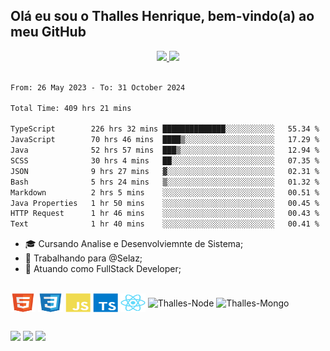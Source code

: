 ## Olá eu sou o Thalles Henrique, bem-vindo(a) ao meu GitHub

<div align="center">
  <a href="https://github.com/Thalles-HsA">
  <img height="180em" src="https://github-readme-stats.vercel.app/api?username=Thalles-HsA&show_icons=true&theme=radical&include_all_commits=true&count_private=true"/>
  <img height="180em" src="https://github-readme-stats.vercel.app/api/top-langs/?username=Thalles-HsA&exclude_repo=github-readme-stats,Pong,Freeway-JS&langs_count=5&theme=radical"/>
</div><br>
  
  <!--START_SECTION:waka-->

```txt
From: 26 May 2023 - To: 31 October 2024

Total Time: 409 hrs 21 mins

TypeScript        226 hrs 32 mins ██████████████░░░░░░░░░░░   55.34 %
JavaScript        70 hrs 46 mins  ████▒░░░░░░░░░░░░░░░░░░░░   17.29 %
Java              52 hrs 57 mins  ███▒░░░░░░░░░░░░░░░░░░░░░   12.94 %
SCSS              30 hrs 4 mins   ██░░░░░░░░░░░░░░░░░░░░░░░   07.35 %
JSON              9 hrs 27 mins   ▓░░░░░░░░░░░░░░░░░░░░░░░░   02.31 %
Bash              5 hrs 24 mins   ▒░░░░░░░░░░░░░░░░░░░░░░░░   01.32 %
Markdown          2 hrs 5 mins    ░░░░░░░░░░░░░░░░░░░░░░░░░   00.51 %
Java Properties   1 hr 50 mins    ░░░░░░░░░░░░░░░░░░░░░░░░░   00.45 %
HTTP Request      1 hr 46 mins    ░░░░░░░░░░░░░░░░░░░░░░░░░   00.43 %
Text              1 hr 40 mins    ░░░░░░░░░░░░░░░░░░░░░░░░░   00.41 %
```

<!--END_SECTION:waka-->

  - 🎓 Cursando Analise e Desenvolviemnte de Sistema;
  - 🌱 Trabalhando para @Selaz;
  - 🎯 Atuando como FullStack Developer;
 
<div style="display: inline_block"><br>
  <img align="center" alt="Thalles-HTML" height="30" width="40" src="https://raw.githubusercontent.com/devicons/devicon/master/icons/html5/html5-original.svg">
  <img align="center" alt="Thalles-CSS" height="30" width="40" src="https://raw.githubusercontent.com/devicons/devicon/master/icons/css3/css3-original.svg">
  <img align="center" alt="Thalles-Js" height="30" width="40" src="https://raw.githubusercontent.com/devicons/devicon/master/icons/javascript/javascript-plain.svg">
  <img align="center" alt="Thalles-Ts" height="30" width="40" src="https://raw.githubusercontent.com/devicons/devicon/master/icons/typescript/typescript-plain.svg">
  <img align="center" alt="Thalles-React" height="30" width="40" src="https://raw.githubusercontent.com/devicons/devicon/master/icons/react/react-original.svg">
  <img align="center" alt="Thalles-Node" height="30" width="40" src="https://cdn.jsdelivr.net/gh/devicons/devicon/icons/nodejs/nodejs-original.svg" />
  <img align="center" alt="Thalles-Mongo" height="30" width="40" src="https://cdn.jsdelivr.net/gh/devicons/devicon/icons/mongodb/mongodb-original.svg" />
  
</div>

 ##
  
<div>
  <a href="https://www.linkedin.com/in/thalles-hsa" target="_blank"><img src="https://img.shields.io/badge/-LinkedIn-%230077B5?style=for-the-badge&logo=linkedin&logoColor=white" target="_blank"></a> 
  <a href="https://instagram.com/thalleshsa" target="_blank"><img src="https://img.shields.io/badge/-Instagram-%23E4405F?style=for-the-badge&logo=instagram&logoColor=white" target="_blank"></a>
  <a href = "mailto:thsa.henrique@gmail.com"><img src="https://img.shields.io/badge/-Gmail-%23333?style=for-the-badge&logo=gmail&logoColor=white" target="_blank"></a>
   
</div>
